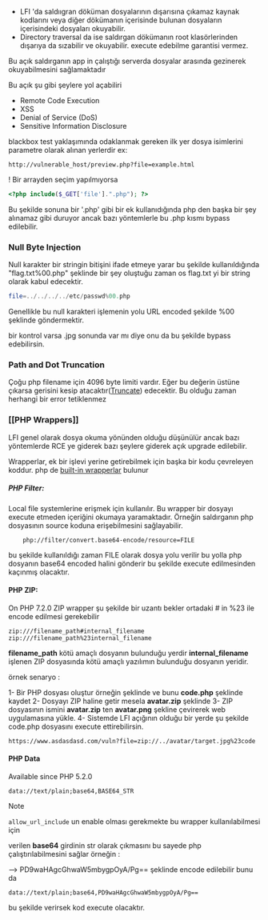 - LFI 'da saldııgran döküman dosyalarının dışarısına çıkamaz kaynak kodlarını veya diğer dökümanın içerisinde bulunan dosyaların içerisindeki dosyaları okuyabilir.
- Directory traversal da ise saldırgan dökümanın root klasörlerinden dışarıya da sızabilir ve okuyabilir. execute edebilme garantisi vermez.


Bu açık saldırganın app in çalıştığı serverda dosyalar arasında gezinerek okuyabilmesini sağlamaktadır

Bu açık şu gibi şeylere yol açabiliri

- Remote Code Execution 
- XSS
- Denial of Service (DoS)
- Sensitive Information Disclosure

blackbox test yaklaşımında odaklanmak gereken ilk yer dosya isimlerini parametre olarak alınan yerlerdir ex:
```
http://vulnerable_host/preview.php?file=example.html
```
! Bir arrayden seçim yapılmıyorsa 


```php
<?php include($_GET['file'].".php"); ?>
```
Bu şekilde sonuna bir '.php' gibi bir ek kullanıdığında php den başka bir şey alınamaz gibi duruyor ancak bazı yöntemlerle bu .php kısmı bypass edilebilir.

### Null Byte Injection

Null karakter bir stringin bitişini ifade etmeye yarar bu şekilde kullanıldığında "flag.txt%00.php" şeklinde bir şey oluştuğu zaman os flag.txt yi bir string olarak kabul edecektir.

```php title:'Bu şekilde .php ignore edilecektir.'
file=../../../../etc/passwd%00.php
```
Genellikle bu null karakteri işlemenin yolu URL encoded şekilde %00 şeklinde göndermektir.

bir kontrol varsa .jpg sonunda var mı diye onu da bu şekilde bypass edebilirsin.

### Path and Dot Truncation

Çoğu php filename için 4096 byte limiti vardır. Eğer bu değerin üstüne çıkarsa gerisini kesip atacaktır([Truncate](https://dictionary.cambridge.org/dictionary/english/truncate)) edecektir. Bu olduğu zaman herhangi bir error tetiklenmez

### [[PHP Wrappers]]

LFI genel olarak dosya okuma yönünden olduğu düşünülür ancak bazı yöntemlerde RCE ye giderek bazı şeylere giderek açık upgrade edilebilir. 

Wrapperlar, ek bir işlevi yerine getirebilmek için başka bir kodu çevreleyen koddur. php de [built-in wrapperlar](https://www.php.net/manual/en/wrappers.php) bulunur

##### PHP Filter:

Local file systemlerine erişmek için kullanılır. Bu wrapper bir dosyayı execute etmeden içeriğini okumaya yaramaktadır. Örneğin saldırganın php dosyasının source koduna erişebilmesini sağlayabilir.
```
	php://filter/convert.base64-encode/resource=FILE
```
bu şekilde kullanıldığı zaman FILE olarak dosya yolu verilir bu yolla php dosyanın base64 encoded halini gönderir bu şekilde execute edilmesinden kaçınmış olacaktır.

#### PHP ZIP:
On PHP 7.2.0
ZIP wrapper şu şekilde bir uzantı bekler 
ortadaki # in %23 ile encode edilmesi gerekebilir
```
zip:///filename_path#internal_filename
zip:///filename_path%23internal_filename
```
**filename_path** kötü amaçlı dosyanın bulunduğu yerdir  **internal_filename** işlenen ZIP dosyasında kötü amaçlı yazılımın bulunduğu dosyanın yeridir. 

örnek senaryo : 

1- Bir PHP dosyası oluştur örneğin <?php phpinfo(); ?> şeklinde ve bunu **code.php** şeklinde kaydet
2- Dosyayı ZIP haline getir mesela **avatar.zip** şeklinde
3- ZIP dosyasının ismini **avatar.zip** ten **avatar.png** şekline çevirerek web uygulamasına yükle.
4- Sistemde LFI açığının olduğu bir yerde şu şekilde code.php dosyasını execute ettirebilirsin.
```URL title:' "%23" # in encoded halidir' 
https://www.asdasdasd.com/vuln?file=zip://../avatar/target.jpg%23code
```

#### PHP Data
Available since PHP 5.2.0

```
data://text/plain;base64,BASE64_STR
```

> [!NOTE]
> `allow_url_include`  un enable olması gerekmekte bu wrapper kullanılabilmesi için

verilen **base64** girdinin str olarak çıkmasını bu sayede php çalıştırılabilmesini sağlar 
örneğin :

<?php phpinfo(); ?> -->  PD9waHAgcGhwaW5mbygpOyA/Pg==  şeklinde encode edilebilir bunu da 
```
data://text/plain;base64,PD9waHAgcGhwaW5mbygpOyA/Pg==
```
bu şekilde verirsek kod execute olacaktır.
